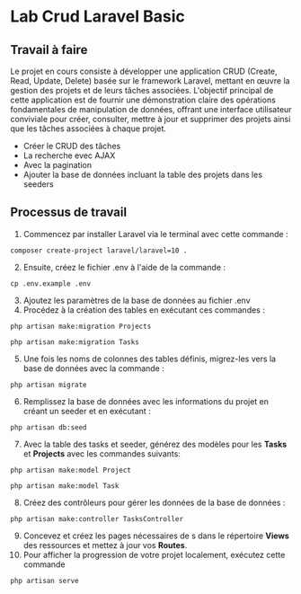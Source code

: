 # Lab Crud Laravel Basic
## Travail à faire

Le projet en cours consiste à développer une application CRUD (Create, Read, Update, Delete) basée sur le framework Laravel, mettant en œuvre la gestion des projets et de leurs tâches associées. L'objectif principal de cette application est de fournir une démonstration claire des opérations fondamentales de manipulation de données, offrant une interface utilisateur conviviale pour créer, consulter, mettre à jour et supprimer des projets ainsi que les tâches associées à chaque projet.

- Créer le CRUD des tâches
- La recherche evec AJAX
- Avec la pagination
- Ajouter la base de données incluant la table des projets dans les seeders

## Processus de travail
1. Commencez par installer Laravel via le terminal avec cette commande :

```
composer create-project laravel/laravel=10 .
```

2. Ensuite, créez le fichier .env à l'aide de la commande :
```
cp .env.example .env
```
3. Ajoutez les paramètres de la base de données au fichier .env
4. Procédez à la création des tables en exécutant ces commandes :
```
php artisan make:migration Projects

php artisan make:migration Tasks
```
5. Une fois les noms de colonnes des tables définis, migrez-les vers la base de données avec la commande :
```
php artisan migrate
```
6. Remplissez la base de données avec les informations du projet en créant un seeder et en exécutant :

```
php artisan db:seed
```
7. Avec la table des tasks et seeder, générez des modèles pour les **Tasks** et **Projects** avec les commandes suivants:
```
php artisan make:model Project

php artisan make:model Task
```
8. Créez des contrôleurs pour gérer les données de la base de données :
```
php artisan make:controller TasksController 
```
9. Concevez et créez les pages nécessaires de s dans le répertoire **Views** des ressources et mettez à jour vos **Routes**.
10. Pour afficher la progression de votre projet localement, exécutez cette commande
```
php artisan serve
```